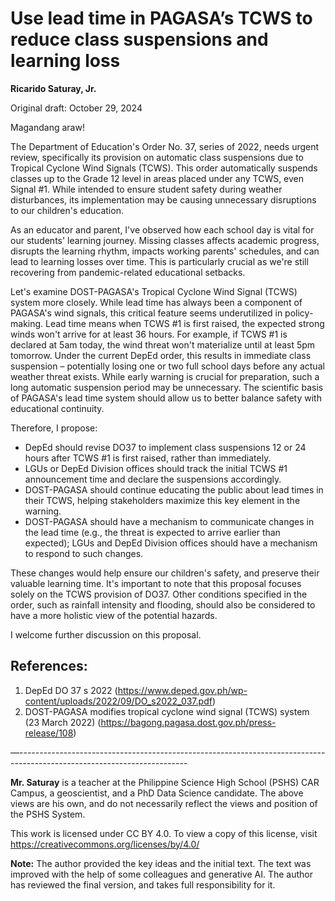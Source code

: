 # Use lead time in PAGASA’s TCWS to reduce class suspensions and learning loss
**Ricarido Saturay, Jr.**

Original draft: October 29, 2024

Magandang araw!

The Department of Education's Order No. 37, series of 2022, needs urgent review, specifically its provision on automatic class suspensions due to Tropical Cyclone Wind Signals (TCWS). 
This order automatically suspends classes up to the Grade 12 level in areas placed under any TCWS, even Signal #1. 
While intended to ensure student safety during weather disturbances,  its implementation may be causing unnecessary disruptions to our children's education.

As an educator and parent, I've observed how each school day is vital for our students' learning journey. 
Missing classes affects academic progress, disrupts the learning rhythm, impacts working parents' schedules, and can lead to learning losses over time. 
This is particularly crucial as we're still recovering from pandemic-related educational setbacks.

Let's examine DOST-PAGASA's Tropical Cyclone Wind Signal (TCWS) system more closely. 
While lead time has always been a component of PAGASA's wind signals, this critical feature seems underutilized in policy-making. 
Lead time means when TCWS #1 is first raised, the expected strong winds won't arrive for at least 36 hours. 
For example, if TCWS #1 is declared at 5am today, the wind threat won't materialize until at least 5pm tomorrow. 
Under the current DepEd order, this results in immediate class suspension – potentially losing one or two full school days before any actual weather threat exists.
While early warning is crucial for preparation, such a long automatic suspension period may be unnecessary. 
The scientific basis of PAGASA's lead time system should allow us to better balance safety with educational continuity.

Therefore, I propose:
- DepEd should revise DO37 to implement class suspensions 12 or 24 hours after TCWS #1 is first raised, rather than immediately.
- LGUs or DepEd Division offices should track the initial TCWS #1 announcement time and declare the suspensions accordingly.
- DOST-PAGASA should continue educating the public about lead times in their TCWS, helping stakeholders maximize this key element in the warning.
- DOST-PAGASA should have a mechanism to communicate changes in the lead time (e.g., the threat is expected to arrive earlier than expected); LGUs and DepEd Division offices should have a mechanism to respond to such changes. 

These changes would help ensure our children's safety, and preserve their valuable learning time. 
It's important to note that this proposal focuses solely on the TCWS provision of DO37. 
Other conditions specified in the order, such as rainfall intensity and flooding, should also be considered to have a more holistic view of the potential hazards.

I welcome further discussion on this proposal.

## References:
1. DepEd DO 37 s 2022 (https://www.deped.gov.ph/wp-content/uploads/2022/09/DO_s2022_037.pdf)
2. DOST-PAGASA modifies tropical cyclone wind signal (TCWS) system (23 March 2022) (https://bagong.pagasa.dost.gov.ph/press-release/108)


—------------------------------------------------------------------------------------------------------------------------

**Mr. Saturay** is a teacher at the Philippine Science High School (PSHS) CAR Campus, a geoscientist, and a PhD Data Science candidate. 
The above views are his own, and do not necessarily reflect the views and position of the PSHS System. 

This work is licensed under CC BY 4.0. To view a copy of this license, visit https://creativecommons.org/licenses/by/4.0/

**Note:** The author provided the key ideas and the initial text. The text was improved with the help of some colleagues and generative AI. 
The author has reviewed the final version, and takes full responsibility for it.  
